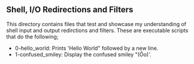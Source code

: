 ## Shell, I/O Redirections and Filters
This directory contains files that test and showcase my understanding of shell input and output redirctions and filters. These are executable scripts that do the following;
- 0-hello_world: Prints 'Hello World" followed by a new line.
- 1-confused_smiley: Display the confused smiley "(Ôo)'.